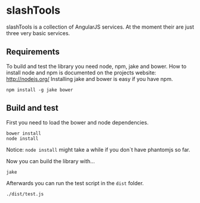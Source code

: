 # slashTools

slashTools is a collection of AngularJS services.
At the moment their are just three very basic services.

## Requirements

To build and test the library you need node, npm, jake and bower.
How to install node and npm is documented on the projects website: http://nodejs.org/
Installing jake and bower is easy if you have npm.

    npm install -g jake bower

## Build and test

First you need to load the bower and node dependencies.

    bower install
    node install

Notice: `node install` might take a while if you don`t have phantomjs so far.

Now you can build the library with...

    jake

Afterwards you can run the test script in the `dist` folder.

    ./dist/test.js



